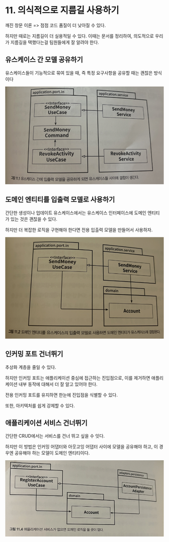 # 11. 의식적으로 지름길 사용하기

깨진 창문 이론 => 점점 코드 품질이 더 낮아질 수 있다.

하지만 때로는 지름길이 더 실용적일 수 있다. 이때는 문서를 정리하여, 의도적으로 우리가 지름길을 택했다는걸 팀원들에게 잘 알려야 한다.



## 유스케이스 간 모델 공유하기

유스케이스들이 기능적으로 묶여 있을 때, 즉 특정 요구사항을 공유할 때는 괜찮은 방식이다

![image-20230326052217558](./images/image-20230326052217558.png)



## 도메인 엔티티를 입출력 모델로 사용하기

간단한 생성이나 업데이트 유스케이스에서는 유스케이스 인터페이스에 도메인 엔티티가 있는 것은 괜찮을 수 있다.

하지만 더 복잡한 로직을 구현해야 한다면 전용 입출력 모델을 만들어서 사용하자.

![image-20230326052537612](./images/image-20230326052537612.png)



## 인커밍 포트 건너뛰기

추상화 계층을 줄일 수 있다.

하지만 인커밍 포트는 애플리케이션 중심에 접근하는 진입점으로, 이를 제거하면 애플리케이션 내부 동작에 대해서 더 잘 알고 있어야 한다.

전용 인커밍 포트를 유지하면 한눈에 진입점을 식별할 수 있다.

또한, 아키텍처를 쉽게 강제할 수 있다.



## 애플리케이션 서비스 건너뛰기

간단한 CRUD에서는 서비스를 건너 뛰고 싶을 수 잇다.

하지만 이 방법은 인커밍 어댑터와 아웃고잉 어댑터 사이에 모델을 공유해야 하고, 이 경우엔 공유해야 하는 모델이 도메인 엔티티이다.

![image-20230326052940180](./images/image-20230326052940180.png)